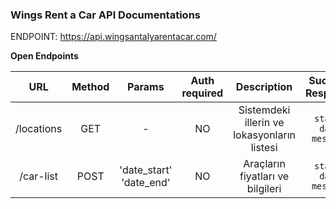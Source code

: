 ### Wings Rent a Car API Documentations

ENDPOINT: https://api.wingsantalyarentacar.com/


**Open Endpoints**

| URL | Method | Params | Auth required | Description | Success Response |
| :---------------------:|:--------:|:-------:|:-------:  | :-------: | :-------: |
| /locations | GET | - | NO | Sistemdeki illerin ve lokasyonların listesi | `status` `data` `message` |
| /car-list | POST | 'date_start' 'date_end' | NO | Araçların fiyatları ve bilgileri | `status` `data` `message` |
